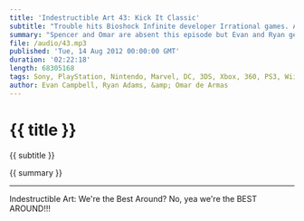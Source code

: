 ```yaml
---
title: 'Indestructible Art 43: Kick It Classic'
subtitle: "Trouble hits Bioshock Infinite developer Irrational games. A Super Man - Super Boy - Super Girl cross over is en-route and  a new Fantastic Four is assembled. Sound Shapes is out and so are Omar and Spencer. Stay tuned for when Omar phones it in!"
summary: "Spencer and Omar are absent this episode but Evan and Ryan get into enough trouble on their own figuring out who would play the IA cast in a Hollywood blockbuster movie and arguing about the science of Ant man. A new Fantastic Four is assembled and a new Super Man family cross over is in the works. Omar phones in on Skype to talk about Sound Shapes, Darksiders, and Airmech."
file: /audio/43.mp3
published: 'Tue, 14 Aug 2012 00:00:00 GMT'
duration: '02:22:18'
length: 68305168
tags: Sony, PlayStation, Nintendo, Marvel, DC, 3DS, Xbox, 360, PS3, Wii, PSN, XBLA, Video Games, Comics, Games, Indestructible Art, Sound Shapes, Airmech, Super Man, Valve, Super Girl, Fantastic Four, Awesomenauts, Batgirl, THQ, She Hulk, Darksiders
author: Evan Campbell, Ryan Adams, &amp; Omar de Armas
---
```


# {{ title }}

{{ subtitle }}

{{ summary }}

- - -

Indestructible Art: We're the Best Around? No, yea we're the BEST AROUND!!!
